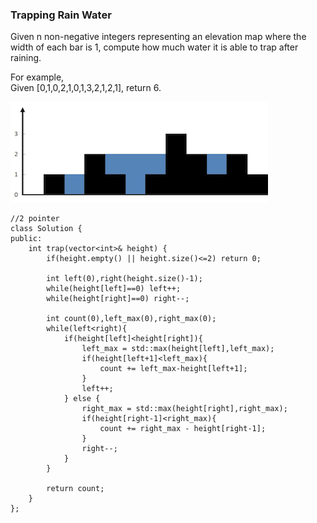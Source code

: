 ### Trapping Rain Water

Given n non-negative integers representing an elevation map where the width of each bar is 1, compute how much water it is able to trap after raining.

For example,   
Given \[0,1,0,2,1,0,1,3,2,1,2,1\], return 6.



![](/assets/trapping_rain_water.png)

```
//2 pointer
class Solution {
public:
    int trap(vector<int>& height) {
        if(height.empty() || height.size()<=2) return 0;
        
        int left(0),right(height.size()-1);
        while(height[left]==0) left++;
        while(height[right]==0) right--;
        
        int count(0),left_max(0),right_max(0);
        while(left<right){
            if(height[left]<height[right]){
                left_max = std::max(height[left],left_max);
                if(height[left+1]<left_max){
                    count += left_max-height[left+1];
                }
                left++;
            } else {
                right_max = std::max(height[right],right_max);
                if(height[right-1]<right_max){
                    count += right_max - height[right-1];
                }
                right--;
            }          
        }
        
        return count;
    }
};
```